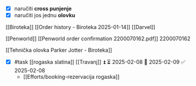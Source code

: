 
- [x] naručiti **cross punjenje**
- [x] naručiti jos jednu **olovku**

[[Biroteka]] [[Order history - Biroteka 2025-01-14]]
[[Darvel]]

[[Penworld]] [[Penworld order confirmation 2200070162.pdf]]
2200070162

[[Tehnička olovka Parker Jotter - Biroteka]]

- [x] #task [[rogaska slatina]] [[Travanj]] ⏫ ⏳ 2025-02-08 📅 2025-02-09 ✅ 2025-02-08
    - [[Efforts/booking-rezervacija rogaska]]